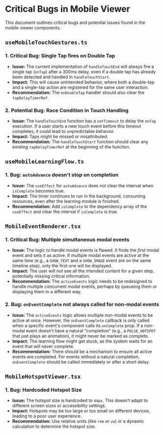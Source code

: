 # Critical Bugs in Mobile Viewer

This document outlines critical bugs and potential issues found in the mobile viewer components.

## `useMobileTouchGestures.ts`

### 1. Critical Bug: Single Tap fires on Double Tap
- **Issue:** The current implementation of `handleTouchEnd` will always fire a single tap (`onTap`) after a 300ms delay, even if a double tap has already been detected and handled in `handleTouchStart`.
- **Impact:** This will cause unintended behavior, where both a double-tap and a single-tap action are registered for the same user interaction.
- **Recommendation:** The `onDoubleTap` handler should also clear the `tapDelayTimerRef`.

### 2. Potential Bug: Race Condition in Touch Handling
- **Issue:** The `handleTouchEnd` function has a `setTimeout` to delay the `onTap` execution. If a user starts a new touch event before this timeout completes, it could lead to unpredictable behavior.
- **Impact:** Taps might be missed or misattributed.
- **Recommendation:** The `handleTouchStart` function should clear any existing `tapDelayTimerRef` at the beginning of the function.

## `useMobileLearningFlow.ts`

### 1. Bug: `autoAdvance` doesn't stop on completion
- **Issue:** The `useEffect` for `autoAdvance` does not clear the interval when `isComplete` becomes true.
- **Impact:** The timer continues to run in the background, consuming resources, even after the learning module is finished.
- **Recommendation:** Add `isComplete` to the dependency array of the `useEffect` and clear the interval if `isComplete` is true.

## `MobileEventRenderer.tsx`

### 1. Critical Bug: Multiple simultaneous modal events
- **Issue:** The logic to handle modal events is flawed. It finds the *first* modal event and sets it as active. If multiple modal events are active at the same time (e.g., a `SHOW_TEXT` and a `SHOW_IMAGE` event are on the same timeline step), only the first one will be displayed.
- **Impact:** The user will not see all the intended content for a given step, potentially missing critical information.
- **Recommendation:** The `activeEvents` logic needs to be redesigned to handle multiple concurrent modal events, perhaps by queueing them or displaying them in a different way.

### 2. Bug: `onEventComplete` not always called for non-modal events
- **Issue:** The `activeEvents` logic allows multiple non-modal events to be active at once. However, the `onEventComplete` callback is only called when a specific event's component calls its `onComplete` prop. If a non-modal event doesn't have a natural "completion" (e.g., a `PULSE_HOTSPOT` that just plays an animation), it might never be marked as complete.
- **Impact:** The learning flow might get stuck, as the system waits for an event that will never complete.
- **Recommendation:** There should be a mechanism to ensure all active events are completed. For events without a natural completion, `onEventComplete` should be called immediately or after a short delay.

## `MobileHotspotViewer.tsx`

### 1. Bug: Hardcoded Hotspot Size
- **Issue:** The hotspot size is hardcoded to `44px`. This doesn't adapt to different screen sizes or accessibility settings.
- **Impact:** Hotspots may be too large or too small on different devices, leading to a poor user experience.
- **Recommendation:** Use relative units (like `rem` or `vw`) or a dynamic calculation to determine the hotspot size.
